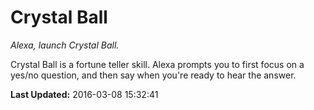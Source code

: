 # Crystal Ball
*Alexa, launch Crystal Ball.*

Crystal Ball is a fortune teller skill. Alexa prompts you to first focus on a yes/no question, and then say when you're ready to hear the answer.

**Last Updated:** 2016-03-08 15:32:41